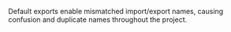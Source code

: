 Default exports enable mismatched import/export names, causing confusion and duplicate names throughout the project.